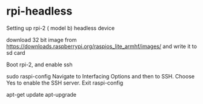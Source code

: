# rpi-headless
Setting up rpi-2 ( model b) headless device

download 32 bit image from https://downloads.raspberrypi.org/raspios_lite_armhf/images/ and write it to sd card

Boot rpi-2, and enable ssh

sudo raspi-config
Navigate to Interfacing Options and then to SSH.
Choose Yes to enable the SSH server.
Exit raspi-config

apt-get update
apt-upgrade





